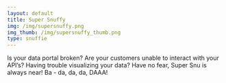 ```yaml
---
layout: default
title: Super Snuffy
img: /img/supersnuffy.png
img_thumb: /img/supersnuffy_thumb.png
type: snuffie
---
```


Is your data portal broken? Are your customers unable to interact with your API’s? Having trouble visualizing your data? Have no fear, Super Snu is always near! Ba - da, da, da, DAAA!